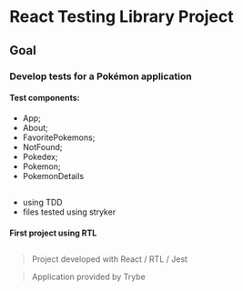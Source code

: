 # React Testing Library Project

## Goal

### Develop tests for a Pokémon application

#### Test components:
- App;
- About;
- FavoritePokemons;
- NotFound;
- Pokedex;
- Pokemon;
- PokemonDetails

##

- using TDD
- files tested using stryker

#### First project using RTL


##

> Project developed with React / RTL / Jest

> Application provided by Trybe
